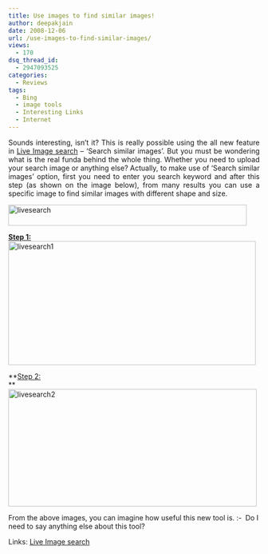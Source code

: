```yaml
---
title: Use images to find similar images!
author: deepakjain
date: 2008-12-06
url: /use-images-to-find-similar-images/
views:
  - 170
dsq_thread_id:
  - 2947093525
categories:
  - Reviews
tags:
  - Bing
  - image tools
  - Interesting Links
  - Internet
---
```

<p align="justify">
  Sounds interesting, isn&#8217;t it? This is really possible using the all new feature in <a href="http://www.live.com/?scope=images" onclick="_gaq.push(['_trackEvent', 'outbound-article', 'http://www.live.com/?scope=images', 'Live Image search']);" target="_blank">Live Image search</a> &#8211; &#8216;Search similar images&#8217;. But you must be wondering what is the real funda behind the whole thing. Whether you need to upload your search image or anything else? Actually, to make use of &#8216;Search similar images&#8217; option, first you need to enter you search keyword and after this step (as shown on the image below), from many results you can use a specific image to find similar images with different shape and size.
</p>

<p align="justify">
  <img class="wp-image-51159" style="border-right: 0px;border-top: 0px;border-left: 0px;border-bottom: 0px" src="http://cdn.devilsworkshop.org/files/2008/12/livesearch.png" border="0" alt="livesearch" width="478" height="42" />
</p>

**<span style="text-decoration: underline">Step 1:</span>**  
<img style="border-right: 0px;border-top: 0px;border-left: 0px;border-bottom: 0px" src="http://cdn.devilsworkshop.org/files/2008/12/livesearch1.png" border="0" alt="livesearch1" width="496" height="248" />

<span style="text-decoration: underline"> </span>**<span style="text-decoration: underline">Step 2:</span>  
**<img style="border-right: 0px;border-top: 0px;border-left: 0px;border-bottom: 0px" src="http://cdn.devilsworkshop.org/files/2008/12/livesearch2.png" border="0" alt="livesearch2" width="498" height="235" />

From the above images, you can imagine how useful this new tool is. <img src="http://devilsworkshop.org/wp-includes/images/smilies/simple-smile.png" alt=":-)" class="wp-smiley" style="height: 1em; max-height: 1em;" /> Do I need to say anything else about this tool?

Links: <a href="http://www.live.com/?scope=images" onclick="_gaq.push(['_trackEvent', 'outbound-article', 'http://www.live.com/?scope=images', 'Live Image search']);" target="_blank">Live Image search</a>
